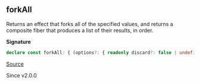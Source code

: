 ## forkAll

Returns an effect that forks all of the specified values, and returns a
composite fiber that produces a list of their results, in order.

**Signature**

```ts
declare const forkAll: { (options?: { readonly discard?: false | undefined; } | undefined): <Eff extends Effect<any, any, any>>(effects: Iterable<Eff>) => Effect<Fiber.Fiber<Array<Effect.Success<Eff>>, Effect.Error<Eff>>, never, Effect.Context<Eff>>; (options: { readonly discard: true; }): <Eff extends Effect<any, any, any>>(effects: Iterable<Eff>) => Effect<void, never, Effect.Context<Eff>>; <Eff extends Effect<any, any, any>>(effects: Iterable<Eff>, options?: { readonly discard?: false | undefined; } | undefined): Effect<Fiber.Fiber<Array<Effect.Success<Eff>>, Effect.Error<Eff>>, never, Effect.Context<Eff>>; <Eff extends Effect<any, any, any>>(effects: Iterable<Eff>, options: { readonly discard: true; }): Effect<void, never, Effect.Context<Eff>>; }
```

[Source](https://github.com/Effect-TS/effect/tree/main/packages/effect/src/Effect.ts#L6186)

Since v2.0.0